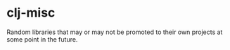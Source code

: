 # clj-misc
Random libraries that may or may not be promoted to their own projects at some point in the future.
